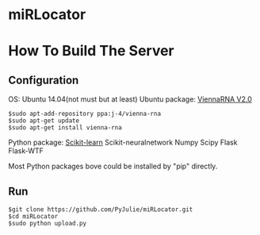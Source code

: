 # miRLocator
# How To Build The Server
## Configuration

OS: Ubuntu 14.04(not must but at least)
Ubuntu package: [ViennaRNA V2.0](http://www.tbi.univie.ac.at/software/)
```
$sudo apt-add-repository ppa:j-4/vienna-rna
$sudo apt-get update
$sudo apt-get install vienna-rna
```
Python package:
[Scikit-learn](http://scikit-learn.org/stable/)
Scikit-neuralnetwork
Numpy
Scipy
Flask
Flask-WTF

Most Python packages bove could be installed by "pip" directly.

## Run
```
$git clone https://github.com/PyJulie/miRLocator.git
$cd miRLocator
$sudo python upload.py
```
